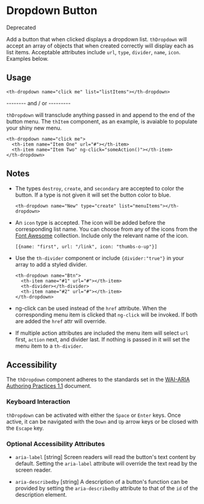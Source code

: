 # Dropdown Button

<span class="badge red">Deprecated</span>

Add a button that when clicked displays a dropdown list.
`thDropdown` will accept an array of objects that when created correctly will display each as list items.
Acceptable attributes include `url`, `type`, `divider`, `name`, `icon`. Examples below.

## Usage
```
<th-dropdown name="click me" list="listItems"></th-dropdown>
```

-------- and / or ---------

`thDropdown` will transclude anything passed in and append to the end of the button menu. The `thItem` component, as an example, is avaiable to populate your shiny new menu.
```
<th-dropdown name="click me">
  <th-item name="Item One" url="#"></th-item>
  <th-item name="Item Two" ng-click="someAction()"></th-item>
</th-dropdown>
```

## Notes

- The types `destroy`, `create`, and `secondary` are accepted to color the button. If a type is not given it will set the button color to blue.

  ```
  <th-dropdown name="New" type="create" list="menuItems"></th-dropdown>
  ```
- An `icon` type is accepted. The icon will be added before the corresponding list name.
You can choose from any of the icons from the [Font Awesome](https://fortawesome.github.io/Font-Awesome/icons/ "icons!") collection.
Include only the relevant name of the icon.
  ```
  [{name: "first", url: "/link", icon: "thumbs-o-up"}]
  ```
- Use the `th-divider` component or include `{divider:"true"}` in your array to add a styled divider.
  ```
  <th-dropdown name="Btn">
    <th-item name="#1" url="#"></th-item>
    <th-divider></th-divider>
    <th-item name="#2" url="#"></th-item>
  </th-dropdown>
  ```
- ng-click can be used instead of the `href` attribute. When the corresponding menu item is clicked that `ng-click` will be invoked. If both are added the `href` attr will override.
- If multiple action attributes are included the menu item will select `url` first, `action` next, and divider last. If nothing is passed in it will set the menu item to a `th-divider`.

## Accessibility

The `thDropdown` component adheres to the standards set in the [WAI-ARIA Authoring Practices 1.1](https://www.w3.org/TR/wai-aria-practices-1.1#Listbox) document.

### Keyboard Interaction
`thDropdown` can be activated with either the `Space` or `Enter` keys. Once active, it can be navigated with the `Down` and `Up` arrow keys or be closed with the `Escape` key.

### Optional Accessibility Attributes
* `aria-label` [string] Screen readers will read the button's text content by
default. Setting the `aria-label` attribute will override the text read by the
screen reader.

* `aria-describedby` [string] A description of a button's function can be
provided by setting the `aria-describedby` attribute to that of the `id` of the
description element.
